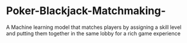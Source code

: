 # Poker-Blackjack-Matchmaking-
A Machine learning model that matches players by assigning a skill level and putting them together in the same lobby for a rich game experience
